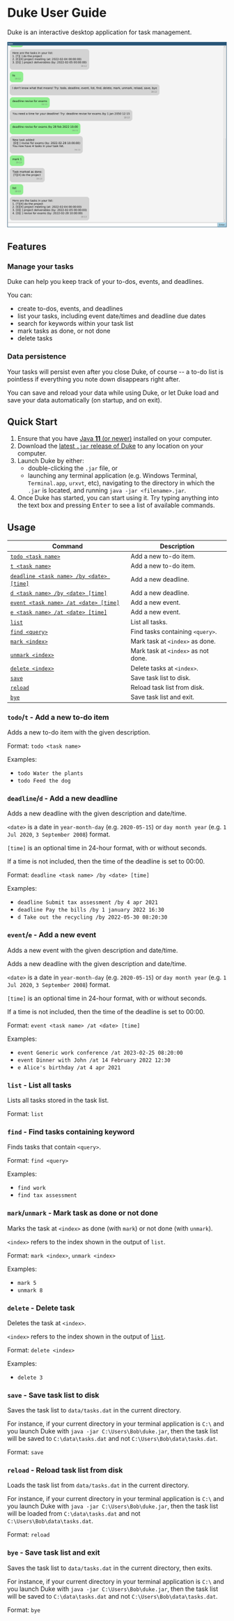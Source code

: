 # Duke User Guide

Duke is an interactive desktop application for task management.

![Screenshot](Ui.png)

## Features 

### Manage your tasks

Duke can help you keep track of your to-dos, events, and deadlines.

You can:
- create to-dos, events, and deadlines
- list your tasks, including event date/times and deadline due dates
- search for keywords within your task list
- mark tasks as done, or not done
- delete tasks

### Data persistence

Your tasks will persist even after you close Duke, of course -- a to-do list
is pointless if everything you note down disappears right after.

You can save and reload your data while using Duke, or let Duke load and save
your data automatically (on startup, and on exit).

## Quick Start

1. Ensure that you have [Java **11** (or newer)](https://adoptium.net/) installed on your computer.
2. Download the [latest `.jar` release of Duke](https://github.com/zhongfu/ip/releases) to any
   location on your computer.
3. Launch Duke by either:
   - double-clicking the `.jar` file, or
   - launching any terminal application (e.g. Windows Terminal, `Terminal.app`, `urxvt`, etc),
     navigating to the directory in which the `.jar` is located, and running `java -jar <filename>.jar`.
4. Once Duke has started, you can start using it. Try typing anything into the text box and pressing
   <kbd>Enter</kbd> to see a list of available commands.

## Usage

| Command                                                                       | Description                           |
|-------------------------------------------------------------------------------|---------------------------------------|
| [`todo <task name>`](#todot---add-a-new-to-do-item)                           | Add a new to-do item.                 |
| [`t <task name>`](#todot---add-a-new-to-do-item)                              | Add a new to-do item.                 |
| [`deadline <task name> /by <date> [time]`](#deadlined---add-a-new-deadline)   | Add a new deadline.                   |
| [`d <task name> /by <date> [time]`](#deadlined---add-a-new-deadline)          | Add a new deadline.                   |
| [`event <task name> /at <date> [time]`](#evente---add-a-new-event)            | Add a new event.                      |
| [`e <task name> /at <date> [time]`](#evente---add-a-new-event)                | Add a new event.                      |
| [`list`](#list---list-all-tasks)                                              | List all tasks.                       |
| [`find <query>`](#find---find-tasks-containing-keyword)                       | Find tasks containing `<query>`.      |
| [`mark <index>`](#markunmark---mark-task-as-done-or-not-done)                 | Mark task at `<index>` as done.       |
| [`unmark <index>`](#markunmark---mark-task-as-done-or-not-done)               | Mark task at `<index>` as not done.   |
| [`delete <index>`](#delete---delete-task)                                     | Delete tasks at `<index>`.            |
| [`save`](#save---save-task-list-to-disk)                                      | Save task list to disk.               |
| [`reload`](#reload---reload-task-list-from-disk)                              | Reload task list from disk.           |
| [`bye`](#bye---save-task-list-and-exit)                                       | Save task list and exit.              |

### `todo`/`t` - Add a new to-do item

Adds a new to-do item with the given description.

Format: `todo <task name>`

Examples:
- `todo Water the plants`
- `todo Feed the dog`

### `deadline`/`d` - Add a new deadline

Adds a new deadline with the given description and date/time.

`<date>` is a date in `year-month-day` (e.g. `2020-05-15`) or `day month year` (e.g. `1 Jul 2020`, `3 September 2008`)
format.

`[time]` is an optional time in 24-hour format, with or without seconds.

If a time is not included, then the time of the deadline is set to 00:00.

Format: `deadline <task name> /by <date> [time]`

Examples:
- `deadline Submit tax assessment /by 4 apr 2021`
- `deadline Pay the bills /by 1 january 2022 16:30`
- `d Take out the recycling /by 2022-05-30 08:20:30`

### `event`/`e` - Add a new event

Adds a new event with the given description and date/time.

Adds a new deadline with the given description and date/time.

`<date>` is a date in `year-month-day` (e.g. `2020-05-15`) or `day month year` (e.g. `1 Jul 2020`, `3 September 2008`)
format.

`[time]` is an optional time in 24-hour format, with or without seconds.

If a time is not included, then the time of the deadline is set to 00:00.

Format: `event <task name> /at <date> [time]`

Examples:
- `event Generic work conference /at 2023-02-25 08:20:00`
- `event Dinner with John /at 14 February 2022 12:30`
- `e Alice's birthday /at 4 apr 2021`

### `list` - List all tasks

Lists all tasks stored in the task list.

Format: `list`

### `find` - Find tasks containing keyword

Finds tasks that contain `<query>`.

Format: `find <query>`

Examples:
- `find work`
- `find tax assessment`

### `mark`/`unmark` - Mark task as done or not done

Marks the task at `<index>` as done (with `mark`) or not done (with `unmark`).

`<index>` refers to the index shown in the output of `list`.

Format: `mark <index>`, `unmark <index>`

Examples:
- `mark 5`
- `unmark 8`

### `delete` - Delete task

Deletes the task at `<index>`.

`<index>` refers to the index shown in the output of [`list`](#list---list-all-tasks).

Format: `delete <index>`

Examples:
- `delete 3`

### `save` - Save task list to disk

Saves the task list to `data/tasks.dat` in the current directory.

For instance, if your current directory in your terminal application is `C:\` and you launch Duke
with `java -jar C:\Users\Bob\duke.jar`, then the task list will be saved to `C:\data\tasks.dat` and
not `C:\Users\Bob\data\tasks.dat`.

Format: `save`

### `reload` - Reload task list from disk

Loads the task list from `data/tasks.dat` in the current directory.

For instance, if your current directory in your terminal application is `C:\` and you launch Duke
with `java -jar C:\Users\Bob\duke.jar`, then the task list will be loaded from `C:\data\tasks.dat`
and not `C:\Users\Bob\data\tasks.dat`.

Format: `reload`

### `bye` - Save task list and exit

Saves the task list to `data/tasks.dat` in the current directory, then exits.

For instance, if your current directory in your terminal application is `C:\` and you launch Duke
with `java -jar C:\Users\Bob\duke.jar`, then the task list will be saved to `C:\data\tasks.dat` and
not `C:\Users\Bob\data\tasks.dat`.

Format: `bye`
